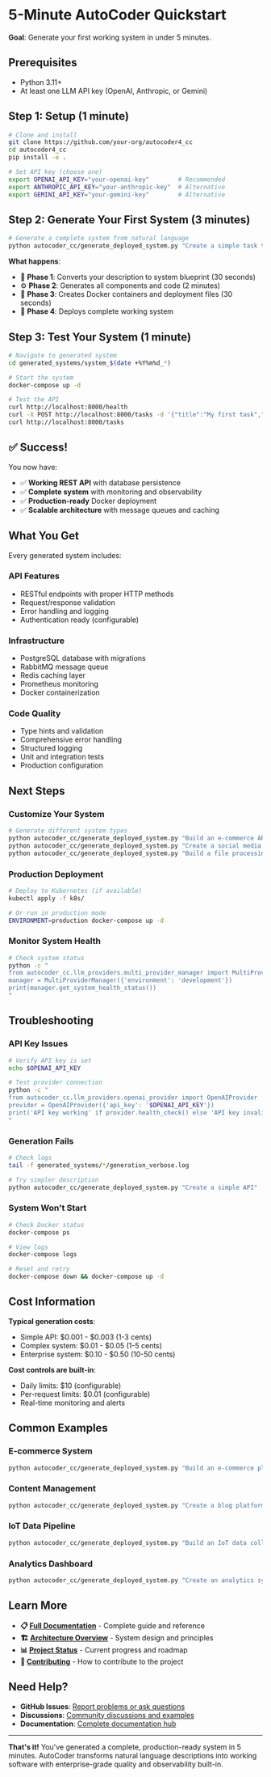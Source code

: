 # 5-Minute AutoCoder Quickstart

**Goal**: Generate your first working system in under 5 minutes.

## Prerequisites

- Python 3.11+
- At least one LLM API key (OpenAI, Anthropic, or Gemini)

## Step 1: Setup (1 minute)

```bash
# Clone and install
git clone https://github.com/your-org/autocoder4_cc
cd autocoder4_cc
pip install -e .

# Set API key (choose one)
export OPENAI_API_KEY="your-openai-key"        # Recommended
export ANTHROPIC_API_KEY="your-anthropic-key"  # Alternative
export GEMINI_API_KEY="your-gemini-key"        # Alternative
```

## Step 2: Generate Your First System (3 minutes)

```bash
# Generate a complete system from natural language
python autocoder_cc/generate_deployed_system.py "Create a simple task tracker API"
```

**What happens**:
- 🧠 **Phase 1**: Converts your description to system blueprint (30 seconds)
- ⚙️ **Phase 2**: Generates all components and code (2 minutes)  
- 🐳 **Phase 3**: Creates Docker containers and deployment files (30 seconds)
- 🚀 **Phase 4**: Deploys complete working system

## Step 3: Test Your System (1 minute)

```bash
# Navigate to generated system
cd generated_systems/system_$(date +%Y%m%d_*)

# Start the system
docker-compose up -d

# Test the API
curl http://localhost:8000/health
curl -X POST http://localhost:8000/tasks -d '{"title":"My first task","description":"Testing AutoCoder"}'
curl http://localhost:8000/tasks
```

## ✅ Success!

You now have:
- ✅ **Working REST API** with database persistence
- ✅ **Complete system** with monitoring and observability
- ✅ **Production-ready** Docker deployment
- ✅ **Scalable architecture** with message queues and caching

## What You Get

Every generated system includes:

### **API Features**
- RESTful endpoints with proper HTTP methods
- Request/response validation  
- Error handling and logging
- Authentication ready (configurable)

### **Infrastructure**
- PostgreSQL database with migrations
- RabbitMQ message queue
- Redis caching layer
- Prometheus monitoring
- Docker containerization

### **Code Quality**
- Type hints and validation
- Comprehensive error handling
- Structured logging
- Unit and integration tests
- Production configuration

## Next Steps

### **Customize Your System**
```bash
# Generate different system types
python autocoder_cc/generate_deployed_system.py "Build an e-commerce API with products and orders"
python autocoder_cc/generate_deployed_system.py "Create a social media API with posts and comments"
python autocoder_cc/generate_deployed_system.py "Build a file processing system with webhooks"
```

### **Production Deployment**
```bash
# Deploy to Kubernetes (if available)
kubectl apply -f k8s/

# Or run in production mode
ENVIRONMENT=production docker-compose up -d
```

### **Monitor System Health**
```bash
# Check system status
python -c "
from autocoder_cc.llm_providers.multi_provider_manager import MultiProviderManager
manager = MultiProviderManager({'environment': 'development'})
print(manager.get_system_health_status())
"
```

## Troubleshooting

### **API Key Issues**
```bash
# Verify API key is set
echo $OPENAI_API_KEY

# Test provider connection
python -c "
from autocoder_cc.llm_providers.openai_provider import OpenAIProvider
provider = OpenAIProvider({'api_key': '$OPENAI_API_KEY'})
print('API key working' if provider.health_check() else 'API key invalid')
"
```

### **Generation Fails**
```bash
# Check logs
tail -f generated_systems/*/generation_verbose.log

# Try simpler description
python autocoder_cc/generate_deployed_system.py "Create a simple API"
```

### **System Won't Start**
```bash
# Check Docker status
docker-compose ps

# View logs
docker-compose logs

# Reset and retry
docker-compose down && docker-compose up -d
```

## Cost Information

**Typical generation costs**:
- Simple API: $0.001 - $0.003 (1-3 cents)
- Complex system: $0.01 - $0.05 (1-5 cents)  
- Enterprise system: $0.10 - $0.50 (10-50 cents)

**Cost controls are built-in**:
- Daily limits: $10 (configurable)
- Per-request limits: $0.01 (configurable)
- Real-time monitoring and alerts

## Common Examples

### **E-commerce System**
```bash
python autocoder_cc/generate_deployed_system.py "Build an e-commerce platform with products, shopping cart, orders, and payment processing"
```

### **Content Management**
```bash
python autocoder_cc/generate_deployed_system.py "Create a blog platform with posts, comments, user authentication, and admin dashboard"
```

### **IoT Data Pipeline**
```bash
python autocoder_cc/generate_deployed_system.py "Build an IoT data collection system with sensor readings, real-time processing, and alerting"
```

### **Analytics Dashboard**
```bash
python autocoder_cc/generate_deployed_system.py "Create an analytics system with data ingestion, processing, and dashboard visualization"
```

## Learn More

- **📋 [Full Documentation](README.md)** - Complete guide and reference
- **🏗️ [Architecture Overview](docs/architecture-overview.md)** - System design and principles  
- **📊 [Project Status](docs/roadmap-overview.md)** - Current progress and roadmap
- **🤝 [Contributing](docs/contributing.md)** - How to contribute to the project

## Need Help?

- **GitHub Issues**: [Report problems or ask questions](https://github.com/your-org/autocoder4_cc/issues)
- **Discussions**: [Community discussions and examples](https://github.com/your-org/autocoder4_cc/discussions)
- **Documentation**: [Complete documentation hub](docs/README.md)

---

**That's it!** You've generated a complete, production-ready system in 5 minutes. AutoCoder transforms natural language descriptions into working software with enterprise-grade quality and observability built-in.